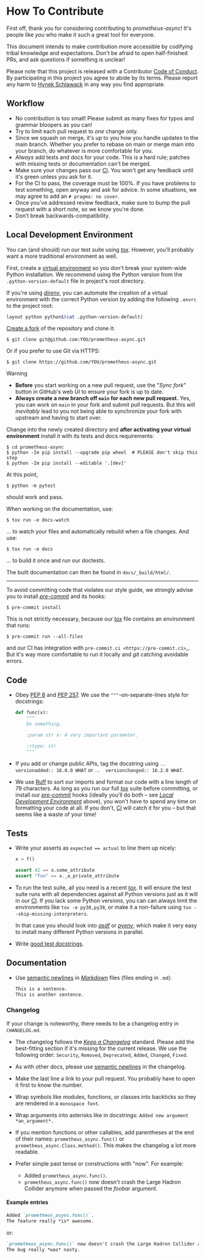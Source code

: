 # How To Contribute

First off, thank you for considering contributing to *prometheus-async*!
It's people like *you* who make it such a great tool for everyone.

This document intends to make contribution more accessible by codifying tribal knowledge and expectations.
Don't be afraid to open half-finished PRs, and ask questions if something is unclear!

Please note that this project is released with a Contributor [Code of Conduct](https://github.com/hynek/prometheus-async/blob/main/.github/CODE_OF_CONDUCT.md).
By participating in this project you agree to abide by its terms.
Please report any harm to [Hynek Schlawack] in any way you find appropriate.


## Workflow

- No contribution is too small!
  Please submit as many fixes for typos and grammar bloopers as you can!
- Try to limit each pull request to *one* change only.
- Since we squash on merge, it's up to you how you handle updates to the main branch.
  Whether you prefer to rebase on main or merge main into your branch, do whatever is more comfortable for you.
- *Always* add tests and docs for your code.
  This is a hard rule; patches with missing tests or documentation can't be merged.
- Make sure your changes pass our [CI].
  You won't get any feedback until it's green unless you ask for it.
- For the CI to pass, the coverage must be 100%.
  If you have problems to test something, open anyway and ask for advice.
  In some situations, we may agree to add an `# pragma: no cover`.
- Once you've addressed review feedback, make sure to bump the pull request with a short note, so we know you're done.
- Don’t break backwards-compatibility.


## Local Development Environment

You can (and should) run our test suite using [*tox*].
However, you’ll probably want a more traditional environment as well.

First, create a [virtual environment](https://virtualenv.pypa.io/) so you don't break your system-wide Python installation.
We recommend using the Python version from the `.python-version-default` file in project's root directory.

If you're using [*direnv*](https://direnv.net), you can automate the creation of a virtual environment with the correct Python version by adding the following `.envrc` to the project root:

```bash
layout python python$(cat .python-version-default)
```

[Create a fork](https://github.com/hynek/prometheus-async/fork) of the repository and clone it:

```console
$ git clone git@github.com:YOU/prometheus-async.git
```

Or if you prefer to use Git via HTTPS:

```console
$ git clone https://github.com/YOU/prometheus-async.git
```

> [!WARNING]
> - **Before** you start working on a new pull request, use the "*Sync fork*" button in GitHub's web UI to ensure your fork is up to date.
> - **Always create a new branch off `main` for each new pull request.**
>   Yes, you can work on `main` in your fork and submit pull requests.
>   But this will *inevitably* lead to you not being able to synchronize your fork with upstream and having to start over.

Change into the newly created directory and **after activating your virtual environment** install it with its tests and docs requirements:

```console
$ cd prometheus-async
$ python -Im pip install --upgrade pip wheel  # PLEASE don't skip this step
$ python -Im pip install --editable '.[dev]'
```

At this point,

```console
$ python -m pytest
```

should work and pass.

When working on the documentation, use:

```console
$ tox run -e docs-watch
```

... to watch your files and automatically rebuild when a file changes.
And use:

```console
$ tox run -e docs
```

... to build it once and run our doctests.

The built documentation can then be found in `docs/_build/html/`.

---

To avoid committing code that violates our style guide, we strongly advise you to install [*pre-commit*] and its hooks:

```console
$ pre-commit install
```

This is not strictly necessary, because our [*tox*] file contains an environment that runs:

```console
$ pre-commit run --all-files
```

and our CI has integration with `pre-commit.ci <https://pre-commit.ci>`_.
But it's way more comfortable to run it locally and *git* catching avoidable errors.


## Code

- Obey [PEP 8](https://www.python.org/dev/peps/pep-0008/) and [PEP 257](https://www.python.org/dev/peps/pep-0257/).
  We use the `"""`-on-separate-lines style for docstrings:

  ```python
  def func(x):
      """
      Do something.

      :param str x: A very important parameter.

      :rtype: str
      """
  ```

- If you add or change public APIs, tag the docstring using `..  versionadded:: 16.0.0 WHAT` or `..  versionchanged:: 16.2.0 WHAT`.

- We use [Ruff](https://ruff.rs/) to sort our imports and format our code with a line length of 79 characters.
  As long as you run our full [*tox*] suite before committing, or install our [*pre-commit*] hooks (ideally you'll do both – see [*Local Development Environment*](#local-development-environment) above), you won't have to spend any time on formatting your code at all.
  If you don't, [CI] will catch it for you – but that seems like a waste of your time!


## Tests

- Write your asserts as `expected == actual` to line them up nicely:

  ```python
  x = f()

  assert 42 == x.some_attribute
  assert "foo" == x._a_private_attribute
  ```

- To run the test suite, all you need is a recent [*tox*].
  It will ensure the test suite runs with all dependencies against all Python versions just as it will in our [CI].
  If you lack some Python versions, you can can always limit the environments like `tox -e py38,py39`, or make it a non-failure using `tox --skip-missing-interpreters`.

  In that case you should look into [*asdf*](https://asdf-vm.com) or [*pyenv*](https://github.com/pyenv/pyenv), which make it very easy to install many different Python versions in parallel.
- Write [good test docstrings](https://jml.io/pages/test-docstrings.html).


## Documentation

- Use [semantic newlines] in [*Markdown*](https://docs.github.com/en/get-started/writing-on-github/getting-started-with-writing-and-formatting-on-github/basic-writing-and-formatting-syntax) files (files ending in `.md`):

  ```markdown
  This is a sentence.
  This is another sentence.
  ```


### Changelog

If your change is noteworthy, there needs to be a changelog entry in `CHANGELOG.md`.

- The changelog follows the [*Keep a Changelog*](https://keepachangelog.com/en/1.0.0/) standard.
  Please add the best-fitting section if it's missing for the current release.
  We use the following order: `Security`, `Removed`, `Deprecated`, `Added`, `Changed`, `Fixed`.
- As with other docs, please use [semantic newlines] in the changelog.
- Make the last line a link to your pull request.
  You probably have to open it first to know the number.
- Wrap symbols like modules, functions, or classes into backticks so they are rendered in a `monospace font`.
- Wrap arguments into asterisks like in docstrings:
  `Added new argument *an_argument*.`
- If you mention functions or other callables, add parentheses at the end of their names:
  `prometheus_async.func()` or `prometheus_async.Class.method()`.
  This makes the changelog a lot more readable.
- Prefer simple past tense or constructions with "now".
  For example:

  * Added `prometheus_async.func()`.
  * `prometheus_async.func()` now doesn't crash the Large Hadron Collider anymore when passed the *foobar* argument.


#### Example entries

```markdown
Added `prometheus_async.func()`.
The feature really *is* awesome.
```

or:

```markdown
`prometheus_async.func()` now doesn't crash the Large Hadron Collider anymore when passed the *foobar* argument.
The bug really *was* nasty.
```


[CI]: https://github.com/hynek/prometheus-async/actions
[Hynek Schlawack]: https://hynek.me/about/
[*pre-commit*]: https://pre-commit.com/
[*tox*]: https://https://tox.wiki/
[semantic newlines]: https://rhodesmill.org/brandon/2012/one-sentence-per-line/
